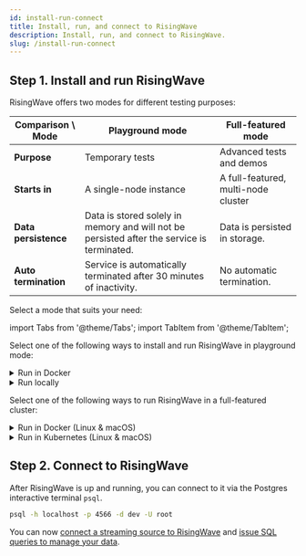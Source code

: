 ```yaml
---
id: install-run-connect
title: Install, run, and connect to RisingWave
description: Install, run, and connect to RisingWave.
slug: /install-run-connect
---
```


## Step 1. Install and run RisingWave

RisingWave offers two modes for different testing purposes:

|Comparison \ Mode|Playground mode|Full-featured mode|
|---|---|---|
|**Purpose**|Temporary tests|Advanced tests and demos|
|**Starts in**|A single-node instance|A full-featured, multi-node cluster|
|**Data persistence**|Data is stored solely in memory and will not be persisted after the service is terminated.|Data is persisted in storage.|
|**Auto termination**|Service is automatically terminated after 30 minutes of inactivity.|No automatic termination.|

Select a mode that suits your need:

import Tabs from '@theme/Tabs';
import TabItem from '@theme/TabItem';

<Tabs>
<TabItem value="playground_mode" label="Playground mode" default>

Select one of the following ways to install and run RisingWave in playground mode:


<details>
  <summary>Run in Docker</summary>
You can install and run RisingWave from a Docker image.

As prerequisites, you need to install and run [Docker Desktop](https://docs.docker.com/get-docker/) in your environment.

Start RisingWave in single-binary playground mode.

```shell
docker run -it --pull=always -p 4566:4566 -p 5691:5691 risingwavelabs/risingwave:latest playground
```

</details>
<details>
  <summary>Run locally</summary>

  <Tabs>
  <TabItem value="library" label="Pre-built library (Linux)">

  1. Download the pre-built library.

    ```shell
    wget https://github.com/risingwavelabs/risingwave/releases/download/v0.1.13/risingwave-v0.1.13-x86_64-unknown-linux.tar.gz
    ```
  
  1. Unzip the library.

      ```shell
      tar xvf risingwave-v0.1.13-x86_64-unknown-linux.tar.gz
      ```
  
  1. Start RisingWave in playground mode.

      ```shell
      ./risingwave playground
      ```

  </TabItem>
  <TabItem value="source" label="Build from source (Linux & macOS)">

  1. Clone the [risingwave](https://github.com/risingwavelabs/risingwave) repository.

      ```shell
      git clone https://github.com/risingwavelabs/risingwave.git
      ```

  2. Install dependencies.

      RisingWave has the following dependencies. Please ensure all the dependencies have been installed before running RisingWave.

      * Rust
      * CMake
      * Protocol Buffers
      * OpenSSL
      * PostgreSQL terminal (14.1 or higher)
      * Tmux

      Select your operating system and run the following commands to install the dependencies.

    <div style={{marginLeft:"1rem"}}>
    <Tabs>
    <TabItem value="macos" label="macOS" default>


    ```shell
    brew install postgresql cmake protobuf openssl tmux
    ```
    Run one of the following cammands to install [rustup](https://rustup.rs):
    ```shell
    curl --proto '=https' --tlsv1.2 -sSf https://sh.rustup.rs | sh
    ```
    or
    ```shell
    brew install rustup-init && rustup-init
    ```
    </TabItem>
    <TabItem value="linux" label="Linux">

    ```shell
    sudo apt update
    sudo apt upgrade
    sudo apt install make build-essential cmake protobuf-compiler curl openssl libssl-dev libcurl4-openssl-dev pkg-config postgresql-client tmux lld
    curl --proto '=https' --tlsv1.2 -sSf https://sh.rustup.rs | sh
    ```

    </TabItem>
    </Tabs>
    </div>

  3. Start RisingWave.

      To start RisingWave, in the terminal, navigate to the directory where RisingWave is downloaded, and run the following command.
    
      ```shell
      ./risedev playground
      ```

  </TabItem>
  </Tabs>
 
</details>

</TabItem>

<TabItem value="full_featured_mode" label="Full-featured mode">

Select one of the following ways to run RisingWave in a full-featured cluster:

<details>
  <summary>Run in Docker (Linux & macOS)</summary>

  You can set up a full-featured multi-node RisingWave cluster via Docker Desktop.

  See detailed instructions in [Set up a local RisingWave cluster in Docker](/deploy/risingwave-in-docker.md).

</details>

<details>
  <summary>Run in Kubernetes (Linux & macOS)</summary>

 You can deploy a local RisingWave cluster in Kubernetes with Kubernetes Operator for RisingWave.
 
 See detailed instructions in [Set up a local RisingWave cluster in Kubernetes](/deploy/risingwave-in-kubernetes.md).
    
</details>

</TabItem>
</Tabs>




## Step 2. Connect to RisingWave

After RisingWave is up and running, you can connect to it via the Postgres interactive terminal `psql`.

```sh
psql -h localhost -p 4566 -d dev -U root
```
    
You can now [connect a streaming source to RisingWave](sql/commands/sql-create-source.md) and [issue SQL queries to manage your data](query-manage-data.md).

